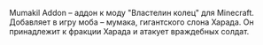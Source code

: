 Mumakil Addon – аддон к моду "Властелин колец" для Minecraft. Добавляет в игру моба – мумака, гигантского слона Харада. 
Он принадлежит к фракции Харада и атакует враждебных солдат.